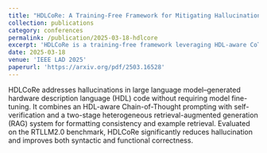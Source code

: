 ```yaml
---
title: "HDLCoRe: A Training-Free Framework for Mitigating Hallucinations in LLM-Generated HDL"
collection: publications
category: conferences
permalink: /publication/2025-03-18-hdlcore
excerpt: 'HDLCoRe is a training-free framework leveraging HDL-aware CoT prompting and a two-stage RAG system to mitigate hallucinations in LLM-generated HDL, significantly improving syntactic and functional correctness on RTLLM2.0.'
date: 2025-03-18
venue: 'IEEE LAD 2025'
paperurl: 'https://arxiv.org/pdf/2503.16528'
---
```

HDLCoRe addresses hallucinations in large language model–generated hardware description language (HDL) code without requiring model fine-tuning. It combines an HDL-aware Chain-of-Thought prompting with self-verification and a two-stage heterogeneous retrieval-augmented generation (RAG) system for formatting consistency and example retrieval. Evaluated on the RTLLM2.0 benchmark, HDLCoRe significantly reduces hallucination and improves both syntactic and functional correctness.
